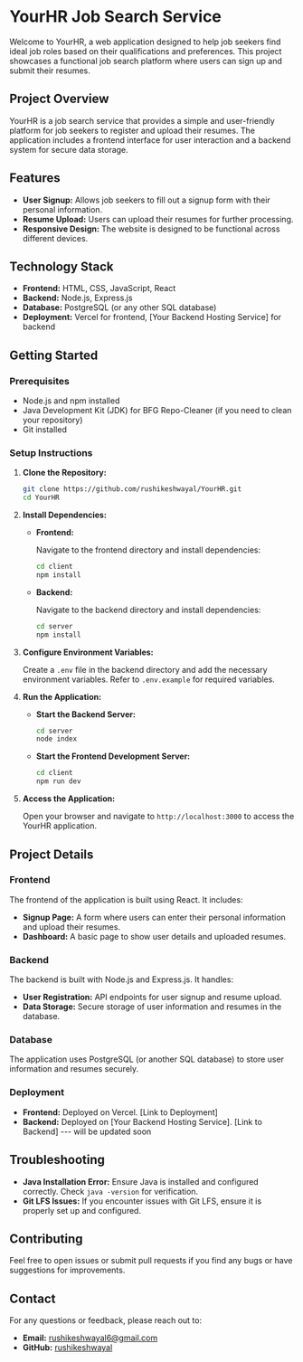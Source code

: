 

# YourHR Job Search Service

Welcome to YourHR, a web application designed to help job seekers find ideal job roles based on their qualifications and preferences. This project showcases a functional job search platform where users can sign up and submit their resumes.

## Project Overview

YourHR is a job search service that provides a simple and user-friendly platform for job seekers to register and upload their resumes. The application includes a frontend interface for user interaction and a backend system for secure data storage.

## Features

- **User Signup:** Allows job seekers to fill out a signup form with their personal information.
- **Resume Upload:** Users can upload their resumes for further processing.
- **Responsive Design:** The website is designed to be functional across different devices.

## Technology Stack

- **Frontend:** HTML, CSS, JavaScript, React
- **Backend:** Node.js, Express.js
- **Database:** PostgreSQL (or any other SQL database)
- **Deployment:** Vercel for frontend, [Your Backend Hosting Service] for backend

## Getting Started

### Prerequisites

- Node.js and npm installed
- Java Development Kit (JDK) for BFG Repo-Cleaner (if you need to clean your repository)
- Git installed

### Setup Instructions

1. **Clone the Repository:**

    ```bash
    git clone https://github.com/rushikeshwayal/YourHR.git
    cd YourHR
    ```

2. **Install Dependencies:**

    - **Frontend:**

      Navigate to the frontend directory and install dependencies:

      ```bash
      cd client
      npm install
      ```

    - **Backend:**

      Navigate to the backend directory and install dependencies:

      ```bash
      cd server
      npm install
      ```

3. **Configure Environment Variables:**

   Create a `.env` file in the backend directory and add the necessary environment variables. Refer to `.env.example` for required variables.

4. **Run the Application:**

    - **Start the Backend Server:**

      ```bash
      cd server
      node index 
      ```

    - **Start the Frontend Development Server:**

      ```bash
      cd client
      npm run dev
      ```

5. **Access the Application:**

    Open your browser and navigate to `http://localhost:3000` to access the YourHR application.

## Project Details

### Frontend

The frontend of the application is built using React. It includes:

- **Signup Page:** A form where users can enter their personal information and upload their resumes.
- **Dashboard:** A basic page to show user details and uploaded resumes.

### Backend

The backend is built with Node.js and Express.js. It handles:

- **User Registration:** API endpoints for user signup and resume upload.
- **Data Storage:** Secure storage of user information and resumes in the database.

### Database

The application uses PostgreSQL (or another SQL database) to store user information and resumes securely.

### Deployment

- **Frontend:** Deployed on Vercel. [Link to Deployment]
- **Backend:** Deployed on [Your Backend Hosting Service]. [Link to Backend] --- will be updated soon



## Troubleshooting

- **Java Installation Error:** Ensure Java is installed and configured correctly. Check `java -version` for verification.
- **Git LFS Issues:** If you encounter issues with Git LFS, ensure it is properly set up and configured.

## Contributing

Feel free to open issues or submit pull requests if you find any bugs or have suggestions for improvements.

## Contact

For any questions or feedback, please reach out to:

- **Email:** rushikeshwayal6@gmail.com
- **GitHub:** [rushikeshwayal](https://github.com/yourusername)

